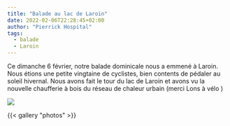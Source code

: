 ```yaml
---
title: "Balade au lac de Laroin"
date: 2022-02-06T22:28:45+02:00
author: "Pierrick Hospital"
tags:
  - balade
  - Laroin
---
```


Ce dimanche 6 février, notre balade dominicale nous a emmené à Laroin. Nous étions une petite vingtaine de cyclistes, bien contents de pédaler au soleil hivernal. Nous avons fait le tour du lac de Laroin et avons vu la nouvelle chaufferie à bois du réseau de chaleur urbain (merci Lons à vélo )

![](itineraire.jpg)

{{< gallery "photos" >}}
